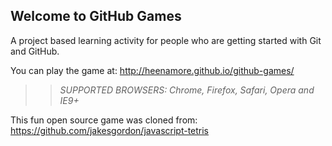 ## Welcome to GitHub Games

A project based learning activity for people who are getting started with Git and GitHub.

You can play the game at: http://heenamore.github.io/github-games/

>> _*SUPPORTED BROWSERS*: Chrome, Firefox, Safari, Opera and IE9+_

This fun open source game was cloned from: https://github.com/jakesgordon/javascript-tetris
